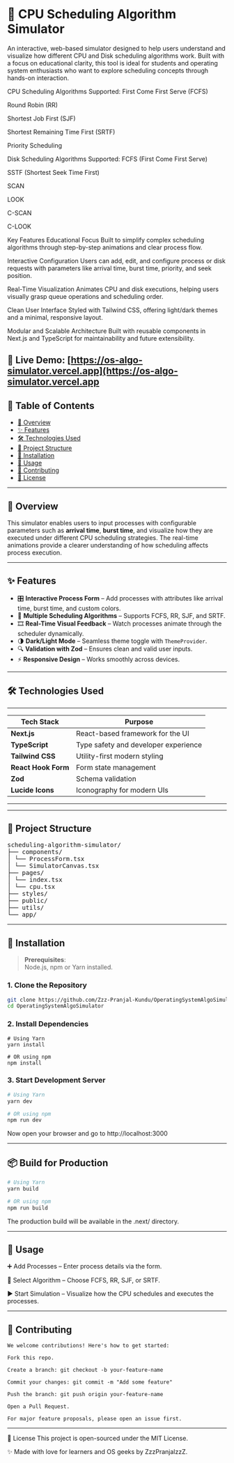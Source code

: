 # 🧠 CPU Scheduling Algorithm Simulator

An interactive, web-based simulator designed to help users understand and visualize how different CPU and Disk scheduling algorithms work. Built with a focus on educational clarity, this tool is ideal for students and operating system enthusiasts who want to explore scheduling concepts through hands-on interaction.

CPU Scheduling Algorithms Supported:
  First Come First Serve (FCFS)
  
  Round Robin (RR)
  
  Shortest Job First (SJF)
  
  Shortest Remaining Time First (SRTF)
  
  Priority Scheduling

Disk Scheduling Algorithms Supported:
  FCFS (First Come First Serve)
  
  SSTF (Shortest Seek Time First)
  
  SCAN
  
  LOOK
  
  C-SCAN
  
  C-LOOK

Key Features
  Educational Focus
    Built to simplify complex scheduling algorithms through step-by-step animations and clear process flow.
  
  Interactive Configuration
    Users can add, edit, and configure process or disk requests with parameters like arrival time, burst time, priority, and seek position.
  
  Real-Time Visualization
    Animates CPU and disk executions, helping users visually grasp queue operations and scheduling order.
  
  Clean User Interface
      Styled with Tailwind CSS, offering light/dark themes and a minimal, responsive layout.
  
  Modular and Scalable Architecture
  Built with reusable components in Next.js and TypeScript for maintainability and future extensibility.

🔗 **Live Demo:** [https://os-algo-simulator.vercel.app](https://os-algo-simulator.vercel.app
---

## 📌 Table of Contents

- [📖 Overview](#-overview)
- [✨ Features](#-features)
- [🛠️ Technologies Used](#-technologies-used)
- [📁 Project Structure](#project-structure)
- [🚀 Installation](#-installation)
- [🧪 Usage](#-usage)
- [🤝 Contributing](#-contributing)
- [📄 License](#-license)

---

## 📖 Overview

This simulator enables users to input processes with configurable parameters such as **arrival time**, **burst time**, and visualize how they are executed under different CPU scheduling strategies. The real-time animations provide a clearer understanding of how scheduling affects process execution.

---

## ✨ Features

- 🎛 **Interactive Process Form** – Add processes with attributes like arrival time, burst time, and custom colors.
- 🧮 **Multiple Scheduling Algorithms** – Supports FCFS, RR, SJF, and SRTF.
- 🎞 **Real-Time Visual Feedback** – Watch processes animate through the scheduler dynamically.
- 🌗 **Dark/Light Mode** – Seamless theme toggle with `ThemeProvider`.
- 🔍 **Validation with Zod** – Ensures clean and valid user inputs.
- ⚡ **Responsive Design** – Works smoothly across devices.

---

## 🛠️ Technologies Used
______________________________________________________________
| Tech Stack         | Purpose                                |
|--------------------|----------------------------------------|
| **Next.js**        | React-based framework for the UI       |
| **TypeScript**     | Type safety and developer experience   |
| **Tailwind CSS**   | Utility-first modern styling           |
| **React Hook Form**| Form state management                  |
| **Zod**            | Schema validation                      |
| **Lucide Icons**   | Iconography for modern UIs             |
_______________________________________________________________

---

## 📁 Project Structure
<pre>
scheduling-algorithm-simulator/
├── components/
│ └── ProcessForm.tsx
│ └── SimulatorCanvas.tsx
├── pages/
│ └── index.tsx
│ └── cpu.tsx
├── styles/
├── public/
├── utils/
└── app/
</pre>

---

## 🚀 Installation

> **Prerequisites**:  
> Node.js, npm or Yarn installed.

### 1. Clone the Repository

```bash
git clone https://github.com/Zzz-Pranjal-Kundu/OperatingSystemAlgoSimulator.git
cd OperatingSystemAlgoSimulator

```
### 2. Install Dependencies
```
# Using Yarn
yarn install

# OR using npm
npm install
```

### 3. Start Development Server

```bash
# Using Yarn
yarn dev

# OR using npm
npm run dev
```
Now open your browser and go to http://localhost:3000

---


## 📦 Build for Production
```bash
# Using Yarn
yarn build

# OR using npm
npm run build
```
The production build will be available in the .next/ directory.


---

## 🧪 Usage
  ➕ Add Processes – Enter process details via the form.
  
  🔄 Select Algorithm – Choose FCFS, RR, SJF, or SRTF.
  
  ▶ Start Simulation – Visualize how the CPU schedules and executes the processes.

---

## 🤝 Contributing
    We welcome contributions! Here's how to get started:
    
    Fork this repo.
    
    Create a branch: git checkout -b your-feature-name
    
    Commit your changes: git commit -m "Add some feature"
    
    Push the branch: git push origin your-feature-name
    
    Open a Pull Request.
    
    For major feature proposals, please open an issue first.
---

📄 License
This project is open-sourced under the MIT License.



✨ Made with love for learners and OS geeks by ZzzPranjalzzZ.
